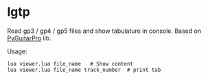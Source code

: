# lgtp
Read gp3 / gp4 / gp5 files and show tabulature in console.
Based on [PyGuitarPro](https://github.com/Perlence/PyGuitarPro) lib.

Usage:
```
lua viewer.lua file_name   # Show content
lua viewer.lua file_name track_number  # print tab
```


